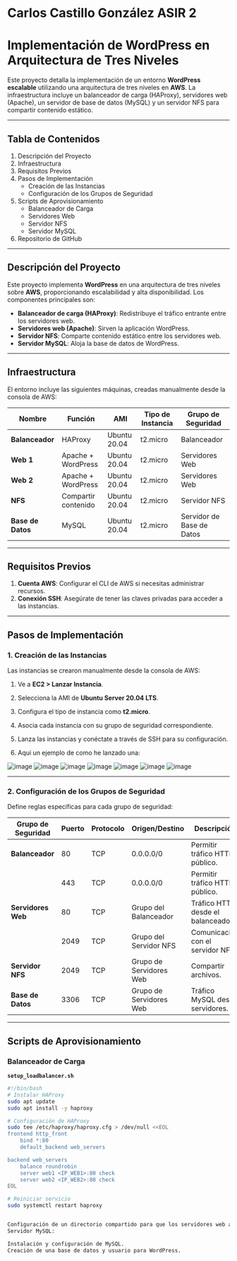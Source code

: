 # **Carlos Castillo González    ASIR 2**
# **Implementación de WordPress en Arquitectura de Tres Niveles**
Este proyecto detalla la implementación de un entorno **WordPress escalable** utilizando una arquitectura de tres niveles en **AWS**. La infraestructura incluye un balanceador de carga (HAProxy), servidores web (Apache), un servidor de base de datos (MySQL) y un servidor NFS para compartir contenido estático.

---

## **Tabla de Contenidos**
1. Descripción del Proyecto
2. Infraestructura
3. Requisitos Previos
4. Pasos de Implementación
   - Creación de las Instancias
   - Configuración de los Grupos de Seguridad
5. Scripts de Aprovisionamiento
   - Balanceador de Carga
   - Servidores Web
   - Servidor NFS
   - Servidor MySQL
6. Repositorio de GitHub

---

## **Descripción del Proyecto**

Este proyecto implementa **WordPress** en una arquitectura de tres niveles sobre **AWS**, proporcionando escalabilidad y alta disponibilidad. Los componentes principales son:

- **Balanceador de carga (HAProxy)**: Redistribuye el tráfico entrante entre los servidores web.
- **Servidores web (Apache)**: Sirven la aplicación WordPress.
- **Servidor NFS**: Comparte contenido estático entre los servidores web.
- **Servidor MySQL**: Aloja la base de datos de WordPress.

---

## **Infraestructura**

El entorno incluye las siguientes máquinas, creadas manualmente desde la consola de AWS:

| **Nombre**         | **Función**            | **AMI**              | **Tipo de Instancia** | **Grupo de Seguridad**       |
|--------------------|------------------------|----------------------|-----------------------|------------------------------|
| **Balanceador**    | HAProxy                | Ubuntu 20.04         | t2.micro              | Balanceador                  |
| **Web 1**          | Apache + WordPress     | Ubuntu 20.04         | t2.micro              | Servidores Web               |
| **Web 2**          | Apache + WordPress     | Ubuntu 20.04         | t2.micro              | Servidores Web               |
| **NFS**            | Compartir contenido    | Ubuntu 20.04         | t2.micro              | Servidor NFS                 |
| **Base de Datos**  | MySQL                  | Ubuntu 20.04         | t2.micro              | Servidor de Base de Datos    |
---

## **Requisitos Previos**

1. **Cuenta AWS**: Configurar el CLI de AWS si necesitas administrar recursos.
2. **Conexión SSH**: Asegúrate de tener las claves privadas para acceder a las instancias.

---

## **Pasos de Implementación**

### **1. Creación de las Instancias**

Las instancias se crearon manualmente desde la consola de AWS:
1. Ve a **EC2 > Lanzar Instancia**.
2. Selecciona la AMI de **Ubuntu Server 20.04 LTS**.
3. Configura el tipo de instancia como **t2.micro**.
4. Asocia cada instancia con su grupo de seguridad correspondiente.
5. Lanza las instancias y conéctate a través de SSH para su configuración.

6. Aquí un ejemplo de como he lanzado una:
   
![image](https://github.com/user-attachments/assets/e83ee6e6-c35e-412f-b618-615c89e611fc)
![image](https://github.com/user-attachments/assets/57398614-65ea-4615-b862-86685eca4562)
![image](https://github.com/user-attachments/assets/48435c22-5f62-481e-b5be-d4c8c8ae0f25)
![image](https://github.com/user-attachments/assets/0a2ae653-d89a-45e8-859a-5de350d7e28a)
![image](https://github.com/user-attachments/assets/8c8f4195-831c-40d3-b6b0-b6fece9d909c)
![image](https://github.com/user-attachments/assets/b942aad9-9416-41f2-b205-4ab49de2001c)
![image](https://github.com/user-attachments/assets/3f163dd4-2ddc-4825-b7fc-59c9ff473980)

---

### **2. Configuración de los Grupos de Seguridad**

Define reglas específicas para cada grupo de seguridad:

| **Grupo de Seguridad** | **Puerto** | **Protocolo** | **Origen/Destino**          | **Descripción**                   |
|------------------------|------------|---------------|-----------------------------|-----------------------------------|
| **Balanceador**        | 80         | TCP           | 0.0.0.0/0                   | Permitir tráfico HTTP público.    |
|                        | 443        | TCP           | 0.0.0.0/0                   | Permitir tráfico HTTPS público.   |
| **Servidores Web**     | 80         | TCP           | Grupo del Balanceador       | Tráfico HTTP desde el balanceador.|
|                        | 2049       | TCP           | Grupo del Servidor NFS      | Comunicación con el servidor NFS. |
| **Servidor NFS**       | 2049       | TCP           | Grupo de Servidores Web     | Compartir archivos.               |
| **Base de Datos**      | 3306       | TCP           | Grupo de Servidores Web     | Tráfico MySQL desde servidores.   |

---

## **Scripts de Aprovisionamiento**

### **Balanceador de Carga**

**`setup_loadbalancer.sh`**  
```bash
#!/bin/bash
# Instalar HAProxy
sudo apt update
sudo apt install -y haproxy

# Configuración de HAProxy
sudo tee /etc/haproxy/haproxy.cfg > /dev/null <<EOL
frontend http_front
    bind *:80
    default_backend web_servers

backend web_servers
    balance roundrobin
    server web1 <IP_WEB1>:80 check
    server web2 <IP_WEB2>:80 check
EOL

# Reiniciar servicio
sudo systemctl restart haproxy


Configuración de un directorio compartido para que los servidores web accedan a contenido estático.
Servidor MySQL:

Instalación y configuración de MySQL.
Creación de una base de datos y usuario para WordPress.

